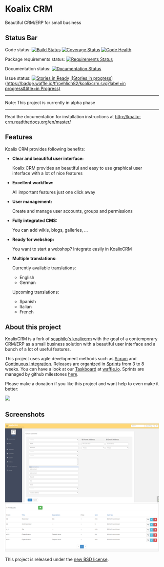 Koalix CRM
==========

Beautiful CRM/ERP for small business


## Status Bar

Code status:
    [![Build Status](https://travis-ci.org/tfroehlich82/koalixcrm.svg)](https://travis-ci.org/tfroehlich82/koalixcrm)
    [![Coverage Status](https://img.shields.io/coveralls/tfroehlich82/koalixcrm.svg)](https://coveralls.io/r/tfroehlich82/koalixcrm)
    [![Code Health](https://landscape.io/github/tfroehlich82/koalixcrm/master/landscape.png)](https://landscape.io/github/tfroehlich82/koalixcrm/master)

Package requirements status:
    [![Requirements Status](https://requires.io/github/tfroehlich82/koalixcrm/requirements.svg?branch=master)](https://requires.io/github/tfroehlich82/koalixcrm/requirements/?branch=master)

Documentation status:
    [![Documentation Status](https://readthedocs.org/projects/koalix-crm/badge/?version=latest)](https://readthedocs.org/projects/koalix-crm/?badge=latest)

Issue status:
    [![Stories in Ready](https://badge.waffle.io/tfroehlich82/koalixcrm.png?label=ready&title=Ready)](https://waffle.io/tfroehlich82/koalixcrm)
    [![Stories in progress](https://badge.waffle.io/tfroehlich82/koalixcrm.svg?label=in progress&title=in Progress)](http://waffle.io/tfroehlich82/koalixcrm)

**********************************************
Note: This project is currently in alpha phase
**********************************************

Read the documentation for installation instructions at http://koalix-crm.readthedocs.org/en/master/

## Features

Koalix CRM provides following benefits:
    
-   **Clear and beautiful user interface:**

    Koalix CRM provides an beautiful and easy to use graphical user interface with a lot of nice features
        
-   **Excellent workflow:**

    All important features just one click away
    
-   **User management:**

    Create and manage user accounts, groups and permissions
    
-   **Fully integrated CMS:**

    You can add wikis, blogs, galleries, ...
    
-   **Ready for webshop:**

    You want to start a webshop? Integrate easily in KoalixCRM
    
-   **Multiple translations:**

    Currently available translations:
    
    *   English
    *   German
   
    Upcoming translations:

    *   Spanish
    *   Italian
    *   French

## About this project
KoalixCRM is a fork of [scaphilo's koalixcrm](https://github.com/scaphilo/koalixcrm) with the goal of a contemporary CRM/ERP 
as a small business solution with a beautiful user interface and a bunch of a lot of useful features.

This project uses agile development methods such as [Scrum](wikipedia.org/wiki/Scrum) and [Continuous Integration](wikipedia.org/wiki/Continuous_integration). 
Releases are organized in [Sprints](wikipedia.org/wiki/Scrum#Sprint) from 3 to 8 weeks. You can have a look at our [Taskboard](wikipedia.org/wiki/Scrum#Taskboard) at [waffle.io](http://waffle.io/tfroehlich82/koalixcrm). Sprints are managed by github milestones [here](https://github.com/tfroehlich82/koalixcrm/milestones).

Please make a donation if you like this project and want help to even make it better:
    
[<img src="https://www.paypalobjects.com/en_US/i/btn/btn_donateCC_LG.gif">](https://www.paypal.com/cgi-bin/webscr?cmd=_s-xclick&hosted_button_id=ES8RFB7JN9CXC)


## Screenshots
![Alt Create Customer](/doc/source/images/customer_create.png "Create Customer")
![Alt Product Overview](/doc/source/images/product_overview.png "Product Overview")

This project is released under the [new BSD license](https://github.com/tfroehlich82/koalixcrm/blob/master/LICENSE).
